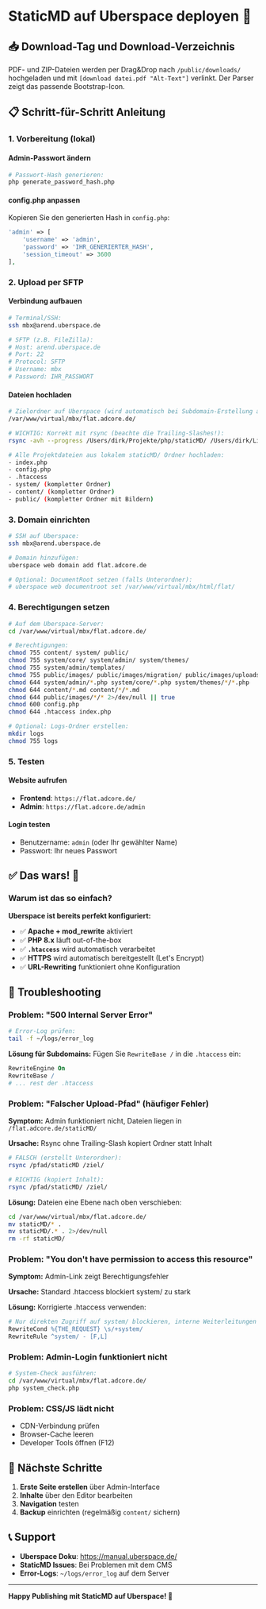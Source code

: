 # StaticMD auf Uberspace deployen 🚀
## 📥 Download-Tag und Download-Verzeichnis
PDF- und ZIP-Dateien werden per Drag&Drop nach `/public/downloads/` hochgeladen und mit `[download datei.pdf "Alt-Text"]` verlinkt. Der Parser zeigt das passende Bootstrap-Icon.

## 📋 Schritt-für-Schritt Anleitung

### 1. Vorbereitung (lokal)

#### Admin-Passwort ändern
```bash
# Passwort-Hash generieren:
php generate_password_hash.php
```

#### config.php anpassen
Kopieren Sie den generierten Hash in `config.php`:
```php
'admin' => [
    'username' => 'admin',
    'password' => 'IHR_GENERIERTER_HASH',
    'session_timeout' => 3600
],
```

### 2. Upload per SFTP

#### Verbindung aufbauen
```bash
# Terminal/SSH:
ssh mbx@arend.uberspace.de

# SFTP (z.B. FileZilla):
# Host: arend.uberspace.de
# Port: 22
# Protocol: SFTP
# Username: mbx
# Password: IHR_PASSWORT
```

#### Dateien hochladen
```bash
# Zielordner auf Uberspace (wird automatisch bei Subdomain-Erstellung angelegt):
/var/www/virtual/mbx/flat.adcore.de/

# WICHTIG: Korrekt mit rsync (beachte die Trailing-Slashes!):
rsync -avh --progress /Users/dirk/Projekte/php/staticMD/ /Users/dirk/Library/CloudStorage/CloudMounter-uberspaceweb/flat.adcore.de/

# Alle Projektdateien aus lokalem staticMD/ Ordner hochladen:
- index.php
- config.php 
- .htaccess
- system/ (kompletter Ordner)
- content/ (kompletter Ordner)
- public/ (kompletter Ordner mit Bildern)
```

### 3. Domain einrichten

```bash
# SSH auf Uberspace:
ssh mbx@arend.uberspace.de

# Domain hinzufügen:
uberspace web domain add flat.adcore.de

# Optional: DocumentRoot setzen (falls Unterordner):
# uberspace web documentroot set /var/www/virtual/mbx/html/flat/
```

### 4. Berechtigungen setzen

```bash
# Auf dem Uberspace-Server:
cd /var/www/virtual/mbx/flat.adcore.de/

# Berechtigungen:
chmod 755 content/ system/ public/
chmod 755 system/core/ system/admin/ system/themes/
chmod 755 system/admin/templates/
chmod 755 public/images/ public/images/migration/ public/images/uploads/ public/downloads/
chmod 644 system/admin/*.php system/core/*.php system/themes/*/*.php
chmod 644 content/*.md content/*/*.md
chmod 644 public/images/*/* 2>/dev/null || true
chmod 600 config.php
chmod 644 .htaccess index.php

# Optional: Logs-Ordner erstellen:
mkdir logs
chmod 755 logs
```

### 5. Testen

#### Website aufrufen
- **Frontend**: `https://flat.adcore.de/`
- **Admin**: `https://flat.adcore.de/admin`

#### Login testen
- Benutzername: `admin` (oder Ihr gewählter Name)
- Passwort: Ihr neues Passwort

## ✅ Das wars! 🎉

### Warum ist das so einfach?

**Uberspace ist bereits perfekt konfiguriert:**
- ✅ **Apache + mod_rewrite** aktiviert
- ✅ **PHP 8.x** läuft out-of-the-box  
- ✅ **`.htaccess`** wird automatisch verarbeitet
- ✅ **HTTPS** wird automatisch bereitgestellt (Let's Encrypt)
- ✅ **URL-Rewriting** funktioniert ohne Konfiguration

## 🔧 Troubleshooting

### Problem: "500 Internal Server Error"
```bash
# Error-Log prüfen:
tail -f ~/logs/error_log
```

**Lösung für Subdomains:** Fügen Sie `RewriteBase /` in die `.htaccess` ein:
```apache
RewriteEngine On
RewriteBase /
# ... rest der .htaccess
```

### Problem: "Falscher Upload-Pfad" (häufiger Fehler)
**Symptom:** Admin funktioniert nicht, Dateien liegen in `/flat.adcore.de/staticMD/`

**Ursache:** Rsync ohne Trailing-Slash kopiert Ordner statt Inhalt
```bash
# FALSCH (erstellt Unterordner):
rsync /pfad/staticMD /ziel/

# RICHTIG (kopiert Inhalt):
rsync /pfad/staticMD/ /ziel/
```

**Lösung:** Dateien eine Ebene nach oben verschieben:
```bash
cd /var/www/virtual/mbx/flat.adcore.de/
mv staticMD/* .
mv staticMD/.* . 2>/dev/null
rm -rf staticMD/
```

### Problem: "You don't have permission to access this resource"
**Symptom:** Admin-Link zeigt Berechtigungsfehler

**Ursache:** Standard .htaccess blockiert system/ zu stark

**Lösung:** Korrigierte .htaccess verwenden:
```apache
# Nur direkten Zugriff auf system/ blockieren, interne Weiterleitungen erlauben
RewriteCond %{THE_REQUEST} \s/+system/
RewriteRule ^system/ - [F,L]
```

### Problem: Admin-Login funktioniert nicht  
```bash
# System-Check ausführen:
cd /var/www/virtual/mbx/flat.adcore.de/
php system_check.php
```

### Problem: CSS/JS lädt nicht
- CDN-Verbindung prüfen
- Browser-Cache leeren
- Developer Tools öffnen (F12)

## 🎯 Nächste Schritte

1. **Erste Seite erstellen** über Admin-Interface
2. **Inhalte** über den Editor bearbeiten  
3. **Navigation** testen
4. **Backup** einrichten (regelmäßig `content/` sichern)

## 📞 Support

- **Uberspace Doku**: https://manual.uberspace.de/
- **StaticMD Issues**: Bei Problemen mit dem CMS
- **Error-Logs**: `~/logs/error_log` auf dem Server

---
**Happy Publishing mit StaticMD auf Uberspace! 🚀**